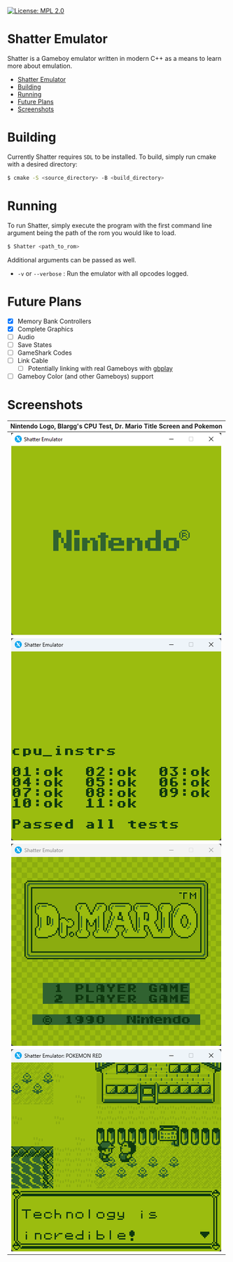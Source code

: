 [![License: MPL 2.0](https://img.shields.io/badge/License-MPL%202.0-brightgreen.svg)](https://opensource.org/licenses/MPL-2.0)

# Shatter Emulator

Shatter is a Gameboy emulator written in modern C++ as a means to learn more about emulation.
- [Shatter Emulator](#shatter-emulator)
- [Building](#building)
- [Running](#running)
- [Future Plans](#future-plans)
- [Screenshots](#screenshots)

# Building

Currently Shatter requires ``SDL`` to be installed. To build, simply run cmake with a desired directory:

``` bash
$ cmake -S <source_directory> -B <build_directory>
```

# Running

To run Shatter, simply execute the program with the first command line argument being the path of the rom
you would like to load.
``` bash
$ Shatter <path_to_rom>
```

Additional arguments can be passed as well.

* ``-v`` or ``--verbose`` : Run the emulator with all opcodes logged.

# Future Plans

- [x] Memory Bank Controllers
- [x] Complete Graphics
- [ ] Audio
- [ ] Save States
- [ ] GameShark Codes
- [ ] Link Cable
    - [ ] Potentially linking with real Gameboys with [gbplay](https://github.com/mwpenny/gbplay)
- [ ] Gameboy Color (and other Gameboys) support

# Screenshots

|              Nintendo Logo, Blargg's CPU Test, Dr. Mario Title Screen and Pokemon              |
|:----------------------------------------------------------------------------------------------:|
|                   ![Nintendo](./screenshots/Nintendo.png?raw=true "Nintendo")                  |
|    ![Blargg cpu_instrs](./screenshots/Blargg%20cpu_instrs.png?raw=true "Blargg cpu_instrs")    |
|      ![Dr. Mario Title](./screenshots/Dr.%20Mario%20Title.png?raw=true "Dr. Mario Title")      |
|                    ![Pokemon](./screenshots/Pokemon.png?raw=true "Pokemon")                    |
